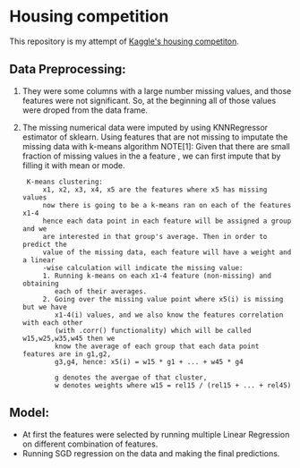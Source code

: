 # Housing competition
This repository is my attempt of [Kaggle's housing competiton](https://www.kaggle.com/c/house-prices-advanced-regression-techniques).

## Data Preprocessing:
1. They were some columns with a large number missing values, and those features were not significant. So, at the beginning all of those values were droped from the data frame.

2. The missing numerical data were imputed by using KNNRegressor estimator of sklearn.
    Using features that are not missing to imputate the missing data with k-means algorithm
		NOTE[1]: Given that there are small fraction of missing values in the a feature
		, we can first impute that by filling it with mean or mode.

		K-means clustering:
			x1, x2, x3, x4, x5 are the features where x5 has missing values
			now there is going to be a k-means ran on each of the features x1-4
			hence each data point in each feature will be assigned a group and we 
			are interested in that group's average. Then in order to predict the
			value of the missing data, each feature will have a weight and a linear
			-wise calculation will indicate the missing value:
			1. Running k-means on each x1-4 feature (non-missing) and obtaining
			   each of their averages.
			2. Going over the missing value point where x5(i) is missing but we have
			   x1-4(i) values, and we also know the features correlation with each other
			   (with .corr() functionality) which will be called w15,w25,w35,w45 then we
			   know the average of each group that each data point features are in g1,g2,
			   g3,g4, hence: x5(i) = w15 * g1 + ... + w45 * g4

			   g denotes the avergae of that cluster,
			   w denotes weights where w15 = rel15 / (rel15 + ... + rel45)

## Model:

* At first the features were selected by running multiple Linear Regression on different combination of features.
* Running SGD regression on the data and making the final predictions.
